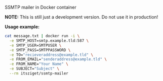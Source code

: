 SSMTP mailer in Docker container

**NOTE:** This is still just a development version. Do not use it in production!

**Usage example:**

```bash
cat message.txt | docker run -i \
  -e SMTP_HOST=smtp.example.tld:587 \
  -e SMTP_USER=SMTPUSER \
  -e SMTP_PASS=SMTPPASSWORD \
  -e TO="recieveraddress@example.tld" \
  -e FROM_EMAIL="senderaddress@example.tld" \
  -e FROM_NAME="Your Name" \
  -e SUBJECT="Subject" \
  --rm itsziget/ssmtp-mailer
```
